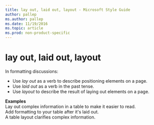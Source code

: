 ```yaml
---
title: lay out, laid out, layout - Microsoft Style Guide
author: pallep
ms.author: pallep
ms.date: 11/19/2016
ms.topic: article
ms.prod: non-product-specific
---
```


# lay out, laid out, layout

In formatting discussions:

  - Use *lay out* as a verb to describe positioning elements on a page. 
  - Use *laid out* as a verb in the past tense.
  - Use *layout* to describe the result of laying out elements on a page. 

**Examples**  
Lay out complex information in a table to make it easier to read.   
Add formatting to your table after it's laid out.  
A table layout clarifies complex information.
